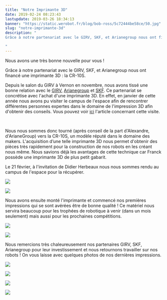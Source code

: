```yaml
---
title: "Notre Imprimante 3D"
date: 2019-02-24 08:23:43
lastupdate: 2019-03-26 18:34:13
banner: "https://static.werobot.fr/blog/bob-ross/5c72444be58ce/50.jpg"
slug: "notre-imprimante-3d"
description: " 
Grâce à notre partenariat avec le GIRV, SKF, et Arianegroup nous ont financée une imprimante 3D : la CR-10S.

"
---
```

Nous avons une très bonne nouvelle pour vous !

Grâce à notre partenariat avec le GIRV, SKF, et Arianegroup nous ont financé une imprimante 3D : la CR-10S.


Depuis le salon du GIRV à Vernon en novembre, nous avons tissé une bonne relation avec le [GIRV](https://girv.com), [Arianegroup](https://ariane.group) et [SKF](https://www.skf.com). Ce partenariat se concrétise avec l'achat d'une imprimante 3D. En effet, en janvier de cette année nous avons pu visiter le campus de l'espace afin de rencontrer différentes personnes expertes dans le domaine de l'impression 3D afin d'obtenir des conseils. Vous pouvez voir [ici](https://werobot.fr/blog/visite-du-campus-de-lespace) l'article concernant cette visite. 

<br>

Nous nous sommes donc tourné (après conseil de la part d'Alexandre, d'ArianeGroup)  vers la CR-10S, un modèle réputé dans le domaine des makers. L'acquisition d’une telle imprimante 3D nous permet d'obtenir des pièces très rapidement pour la construction de nos robots en les créant nous même. Nous savions déjà les avantages de cette technique car Franck possède une imprimante 3D de plus petit gabarit.

Le 21 février, à l'invitation de Didier Herbeaux nous nous sommes rendu au campus de l'espace pour la récupérer. 

![](https://static.werobot.fr/blog/bob-ross/5c7245b10b674/75.jpg)

![](https://static.werobot.fr/blog/bob-ross/5c7245548f494/50.jpg)

Nous avons ensuite monté l'imprimante et commencé nos premières impressions qui se sont avérées être de bonne qualité ! Ce matériel nous servira beaucoup pour les trophées de robotique à venir (dans un mois seulement) mais aussi pour les prochaines compétitions.

![](https://static.werobot.fr/blog/bob-ross/5c72456b181a3/50.jpg)

![](https://static.werobot.fr/blog/bob-ross/5c72444be58ce/original.jpg)

Nous remercions très chaleureusement nos partenaires GIRV, SKF, Arianegroup pour leur investissement et nous retournons travailler sur nos robots ! On vous laisse avec quelques photos de nos dernières impressions.

![](https://static.werobot.fr/blog/bob-ross/5c7288f0604ef/50.jpg)

![](https://static.werobot.fr/blog/bob-ross/5c7288f64ef2a/50.jpg)

![](https://static.werobot.fr/blog/bob-ross/5c7288f317e98/50.jpg)

![](https://static.werobot.fr/blog/bob-ross/5c7288f4d3bfa/50.jpg)

<!--
!#gallery[
	"https://static.werobot.fr/blog/bob-ross/5c7288f4d3bfa/50.jpg",
	"https://static.werobot.fr/blog/bob-ross/5c7288f64ef2a/50.jpg",
	"https://static.werobot.fr/blog/bob-ross/5c7288f317e98/50.jpg"
	"https://static.werobot.fr/blog/bob-ross/5c7288f4d3bfa/50.jpg"
]#!


-->
    